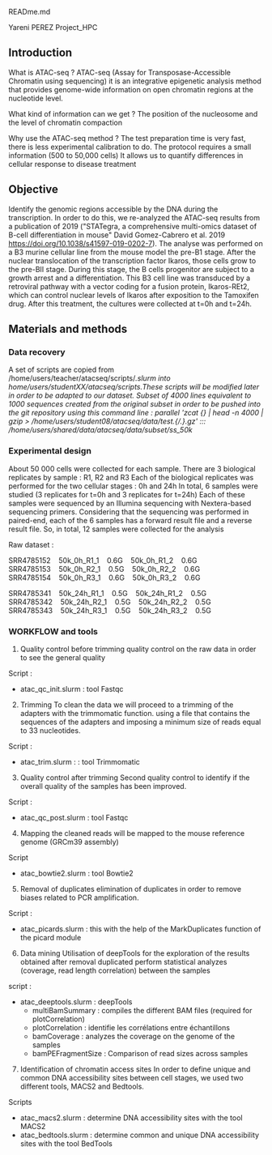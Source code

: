 READme.md

Yareni PEREZ 
Project_HPC 

## Introduction
 
What is ATAC-seq ?
ATAC-seq  (Assay for Transposase-Accessible Chromatin using sequencing)
it is an integrative epigenetic analysis method that provides genome-wide information on open chromatin regions at the nucleotide level.

What kind of information can we get ?
The position of the nucleosome and the level of chromatin compaction

Why use the ATAC-seq method ? 
The test preparation time is very fast, there is less experimental calibration to do.
The protocol requires a small information (500 to 50,000 cells)
It allows us to quantify differences in cellular response to disease treatment

## Objective
  
Identify the genomic regions accessible by the DNA during the transcription. In order to do this, we re-analyzed the ATAC-seq results from 
a publication of 2019 ("STATegra, a comprehensive multi-omics dataset of B-cell differentiation in mouse" David Gomez-Cabrero et al. 2019 https://doi.org/10.1038/s41597-019-0202-7).
The analyse was performed on a B3 murine cellular line from the mouse model the pre-B1 stage. After the nuclear translocation of the transcription factor Ikaros, those cells grow to the pre-BII stage. During this stage, the B cells progenitor are subject to a growth arrest and a differentiation. This B3 cell line was transduced by a retroviral pathway with a vector coding for a fusion protein, Ikaros-REt2, which can control nuclear levels of Ikaros after exposition to the Tamoxifen drug. After this treatment, the cultures were collected at t=0h and t=24h.


## Materials and methods 
 
### Data recovery 
A set of scripts are copied from /home/users/teacher/atacseq/scripts/*.slurm  into home/users/studentXX/atacseq/scripts.These scripts will be modified later in order to be adapted to our dataset.
Subset of 4000 lines equivalent to 1000 sequences created from the original subset in order to be pushed into the git repository using this command line :
parallel 'zcat {} | head -n 4000 | gzip >
/home/users/student08/atacseq/data/test.{/.}.gz' :::
/home/users/shared/data/atacseq/data/subset/ss_50k*

### Experimental design
About 50 000 cells were collected for each sample. There are 3 biological replicates by sample : R1, R2 and R3 Each of the biological replicates was performed for the two cellular stages : 0h and 24h In total, 
6 samples were studied (3 replicates for t=0h and 3 replicates for t=24h)
Each of these samples were sequenced by an Illumina sequencing with Nextera-based sequencing primers. Considering that the sequencing was performed in paired-end, each of the 6 samples has a forward result file and a reverse result file. So, in total, 12 samples were collected for the analysis

Raw dataset :

SRR4785152&nbsp;&nbsp;&nbsp;&nbsp;50k_0h_R1_1&nbsp;&nbsp;&nbsp;&nbsp;0.6G&nbsp;&nbsp;&nbsp;&nbsp;50k_0h_R1_2&nbsp;&nbsp;&nbsp;&nbsp;0.6G<br>
SRR4785153&nbsp;&nbsp;&nbsp;&nbsp;50k_0h_R2_1&nbsp;&nbsp;&nbsp;&nbsp;0.5G&nbsp;&nbsp;&nbsp;&nbsp;50k_0h_R2_2&nbsp;&nbsp;&nbsp;&nbsp;0.6G<br>
SRR4785154&nbsp;&nbsp;&nbsp;&nbsp;50k_0h_R3_1&nbsp;&nbsp;&nbsp;&nbsp;0.6G&nbsp;&nbsp;&nbsp;&nbsp;50k_0h_R3_2&nbsp;&nbsp;&nbsp;&nbsp;0.6G<br>

SRR4785341&nbsp;&nbsp;&nbsp;&nbsp;50k_24h_R1_1&nbsp;&nbsp;&nbsp;&nbsp;0.5G&nbsp;&nbsp;&nbsp;&nbsp;50k_24h_R1_2&nbsp;&nbsp;&nbsp;&nbsp;0.5G<br>
SRR4785342&nbsp;&nbsp;&nbsp;&nbsp;50k_24h_R2_1&nbsp;&nbsp;&nbsp;&nbsp;0.5G&nbsp;&nbsp;&nbsp;&nbsp;50k_24h_R2_2&nbsp;&nbsp;&nbsp;&nbsp;0.5G<br>
SRR4785343&nbsp;&nbsp;&nbsp;&nbsp;50k_24h_R3_1&nbsp;&nbsp;&nbsp;&nbsp;0.5G&nbsp;&nbsp;&nbsp;&nbsp;50k_24h_R3_2&nbsp;&nbsp;&nbsp;&nbsp;0.5G<br>


### WORKFLOW and tools 

1. Quality control before trimming
quality control on the raw data in order to see the general quality

Script : 
* atac_qc_init.slurm : tool Fastqc

2. Trimming
To clean the data we will proceed to a trimming of the adapters
with the trimmomatic function. using a file that contains the sequences of the adapters and imposing a minimum size of reads equal to 33 nucleotides.

Script : 
* atac_trim.slurm : : tool Trimmomatic

3. Quality control after trimming
Second quality control to identify if the overall quality of the samples has been improved. 

Script :
* atac_qc_post.slurm : tool Fastqc

4. Mapping 
the cleaned reads will be mapped to the mouse reference genome (GRCm39 assembly)

Script
* atac_bowtie2.slurm : tool Bowtie2

5. Removal of duplicates
elimination of duplicates in order to remove biases related to PCR amplification.

Script : 
* atac_picards.slurm : this with the help of the MarkDuplicates function of the picard module


6. Data mining 
Utilisation of deepTools for the exploration of the results obtained after removal duplicated
perform statistical analyzes (coverage, read length correlation) between the samples

script : <br>
* atac_deeptools.slurm : deepTools <br>
	- multiBamSummary : compiles the different BAM files (required for plotCorrelation)<br>
	- plotCorrelation :  identifie les corrélations entre échantillons<br>
	- bamCoverage : analyzes the coverage on the genome of the samples<br>
	- bamPEFragmentSize : Comparison of read sizes across samples<br>

7. Identification of chromatin access sites
In order to define unique and common DNA accessibility sites between cell stages, we used two different tools, MACS2 and Bedtools. 

Scripts
* atac_macs2.slurm : determine DNA accessibility sites with the tool MACS2
* atac_bedtools.slurm : determine common and unique DNA accessibility sites with the tool BedTools

